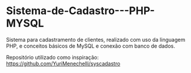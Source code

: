 # Sistema-de-Cadastro---PHP-MYSQL
Sistema para cadastramento de clientes, realizado com uso da linguagem PHP, e conceitos básicos de MySQL e conexão com banco de dados.

Repositório utilizado como inspiração: https://github.com/YuriMenechelli/syscadastro
